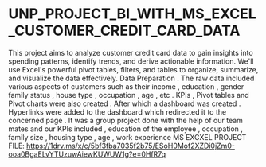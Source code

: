 # UNP_PROJECT_BI_WITH_MS_EXCEL_CUSTOMER_CREDIT_CARD_DATA

This project aims to analyze customer credit card data to gain insights into spending patterns, identify trends, and derive actionable information. We'll use Excel's powerful pivot tables, filters, and tables to organize, summarize, and visualize the data effectively. Data Preparation . The raw data included various aspects of customers such as their income , education , gender family status , house type , occupation , age , etc . KPIs , Pivot tables and Pivot charts were also created . After which a dashboard was created . Hyperlinks were added to the dashboard which redirected it to the concerned page . It was a group project done with the help of our team mates and our KPIs included , education of the employee , occupation , family size , housing type , age , work experience
MS EXCXEL PROJECT FILE: https://1drv.ms/x/c/5bf3fba7035f2b75/ESoH0Mof2XZDi0jZm0-ooa0BgaELvYTUzuwAiewKUWUW1g?e=0HfR7q
